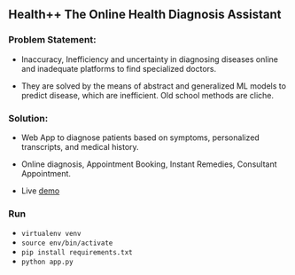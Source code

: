 ## Health++ The Online Health Diagnosis Assistant

### Problem Statement:

* Inaccuracy, Inefficiency and uncertainty in diagnosing diseases online and inadequate platforms to find specialized doctors.

* They are solved by the means of abstract and generalized ML models to predict disease, which are inefficient. Old school methods are cliche.

### Solution:

* Web App to diagnose patients based on symptoms, personalized transcripts, and medical history. 

* Online diagnosis, Appointment Booking, Instant Remedies, Consultant Appointment.

* Live [demo](http://bit.ly/teamhanniballecter)

### Run

* ```virtualenv venv```
* ```source env/bin/activate```
* ```pip install requirements.txt```
* ```python app.py```



